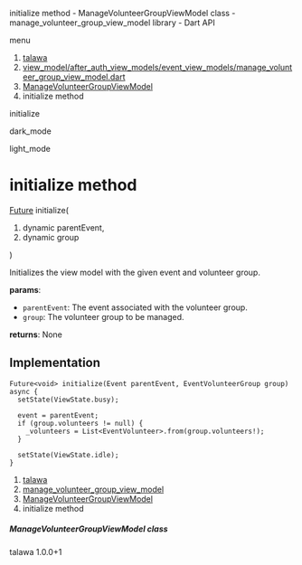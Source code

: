 




initialize method - ManageVolunteerGroupViewModel class - manage\_volunteer\_group\_view\_model library - Dart API







menu

1. [talawa](../../index.html)
2. [view\_model/after\_auth\_view\_models/event\_view\_models/manage\_volunteer\_group\_view\_model.dart](../../file-___home_harshil_Desktop_open-source_palisadoes_talawa_lib_view_model_after_auth_view_models_event_view_models_manage_volunteer_group_view_model/)
3. [ManageVolunteerGroupViewModel](../../file-___home_harshil_Desktop_open-source_palisadoes_talawa_lib_view_model_after_auth_view_models_event_view_models_manage_volunteer_group_view_model/ManageVolunteerGroupViewModel-class.html)
4. initialize method

initialize


dark\_mode

light\_mode




# initialize method


[Future](https://api.flutter.dev/flutter/dart-core/Future-class.html)<void>
initialize(

1. dynamic parentEvent,
2. dynamic group

)

Initializes the view model with the given event and volunteer group.

**params**:

* `parentEvent`: The event associated with the volunteer group.
* `group`: The volunteer group to be managed.

**returns**:
None


## Implementation

```
Future<void> initialize(Event parentEvent, EventVolunteerGroup group) async {
  setState(ViewState.busy);

  event = parentEvent;
  if (group.volunteers != null) {
    _volunteers = List<EventVolunteer>.from(group.volunteers!);
  }

  setState(ViewState.idle);
}
```

 


1. [talawa](../../index.html)
2. [manage\_volunteer\_group\_view\_model](../../file-___home_harshil_Desktop_open-source_palisadoes_talawa_lib_view_model_after_auth_view_models_event_view_models_manage_volunteer_group_view_model/)
3. [ManageVolunteerGroupViewModel](../../file-___home_harshil_Desktop_open-source_palisadoes_talawa_lib_view_model_after_auth_view_models_event_view_models_manage_volunteer_group_view_model/ManageVolunteerGroupViewModel-class.html)
4. initialize method

##### ManageVolunteerGroupViewModel class





talawa
1.0.0+1






